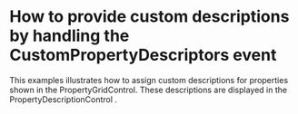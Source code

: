 # How to provide custom descriptions by handling the CustomPropertyDescriptors event 


<p>This examples illustrates how to assign custom descriptions for properties shown in the  PropertyGridControl. These descriptions are displayed in the PropertyDescriptionControl . </p>

<br/>


